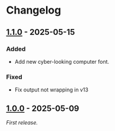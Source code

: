 # Changelog

## [1.1.0] - 2025-05-15

### Added

- Add new cyber-looking computer font.

### Fixed

- Fix output not wrapping in v13

## [1.0.0] - 2025-05-09

*First release.*

[1.1.0]: https://github.com/HexDrone-8850/fvtt-hexprotocol/releases/tag/v1.1.0
[1.0.0]: https://github.com/HexDrone-8850/fvtt-hexprotocol/releases/tag/v1.0.0
